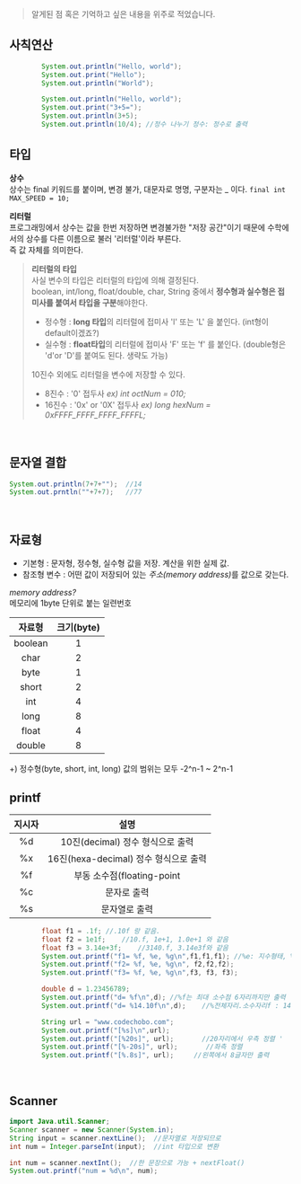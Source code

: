 > 알게된 점 혹은 기억하고 싶은 내용을 위주로 적었습니다.

## 사칙연산
```java
        System.out.println("Hello, world");
        System.out.print("Hello");
        System.out.println("World");

        System.out.println("Hello, world");
        System.out.print("3+5=");
        System.out.println(3+5);
        System.out.println(10/4); //정수 나누기 정수: 정수로 출력
```

## 타입
<b>상수</b><br>
상수는 final 키워드를 붙이며, 변경 불가, 대문자로 명명, 구분자는 _ 이다.   `final int MAX_SPEED = 10;`

        
<b>리터럴</b><br>
프로그래밍에서 상수는 값을 한번 저장하면 변경불가한 "저장 공간"이기 때문에 수학에서의 상수를 다른 이름으로 불러 '리터럴'이라 부른다.<br>
즉 값 자체를 의미한다.

> **리터럴의 타입**<br>
> 사실 변수의 타입은 리터럴의 타입에 의해 결정된다. <br>
> boolean, int/long, float/double, char, String 중에서 **정수형과 실수형은 접미사를 붙여서 타입을 구분**해야한다.
> - 정수형 : **long 타입**의 리터럴에 접미사 'l' 또는 'L' 을 붙인다.  (int형이 default이겠죠?)
> - 실수형 : **float타입**의 리터럴에 접미사 'F' 또는 'f' 를 붙인다.  (double형은 'd'or 'D'를 붙여도 된다. 생략도 가능)<br>
> 
> 10진수 외에도 리터럴을 변수에 저장할 수 있다.
> - 8진수 : '0' 접두사                 <em>ex) int octNum = 010;</em>
> - 16진수 : '0x' or '0X' 접두사       <em>ex) long hexNum = 0xFFFF_FFFF_FFFF_FFFFL;</em>
<br>

## 문자열 결합
```java
System.out.println(7+7+"");  //14
System.out.prntln(""+7+7);   //77
```
<br>

## 자료형
- 기본형 : 문자형, 정수형, 실수형 값을 저장. 계산을 위한 실제 값.
- 참조형 변수 : 어떤 값이 저장되어 있는 <em>주소(memory address)</em>를 값으로 갖는다.

<em>memory address?</em> <br>
메모리에 1byte 단위로 붙는 일련번호

|자료형|크기(byte)|
|:---:|:-:|
|boolean|1|
|char|2|
|byte|1|
|short|2|
|int|4|
|long|8|
|float|4|
|double|8|

+) 정수형(byte, short, int, long) 값의 범위는 모두 -2^n-1 ~ 2^n-1
<br>

## printf
|지시자|설명|
|:---:|:-:|
|%d|10진(decimal) 정수 형식으로 출력|
|%x|16진(hexa-decimal) 정수 형식으로 출력|
|%f|부동 소수점(floating-point| 형식으로 출력|
|%c|문자로 출력|
|%s|문자열로 출력|

```java
        float f1 = .1f; //.10f 랑 같음.
        float f2 = 1e1f;    //10.f, 1e+1, 1.0e+1 와 같음
        float f3 = 3.14e+3f;    //3140.f, 3.14e3f와 같음
        System.out.printf("f1= %f, %e, %g\n",f1,f1,f1); //%e: 지수형태, %g: 값을 간략하게 표현 시
        System.out.printf("f2= %f, %e, %g\n", f2,f2,f2);
        System.out.printf("f3= %f, %e, %g\n",f3, f3, f3);

        double d = 1.23456789;
        System.out.printf("d= %f\n",d); //%f는 최대 소수점 6자리까지만 출력
        System.out.printf("d= %14.10f\n",d);    //%전체자리.소수자리f : 14 자리중 10자리가 소수점이 차지. '    1.2345678900'

        String url = "www.codechobo.com";
        System.out.printf("[%s]\n",url);
        System.out.printf("[%20s]", url);       //20자리에서 우측 정렬 '   www.codechobo.com'
        System.out.printf("[%-20s]", url);       //좌측 정렬
        System.out.printf("[%.8s]", url);     //왼쪽에서 8글자만 출력
```
<br>

## Scanner
```java
import Java.util.Scanner;
Scanner scanner = new Scanner(System.in);
String input = scanner.nextLine();  //문자열로 저장되므로
int num = Integer.parseInt(input);  //int 타입으로 변환

int num = scanner.nextInt();  //한 문장으로 가능 + nextFloat()
System.out.printf("num = %d\n", num);
```

